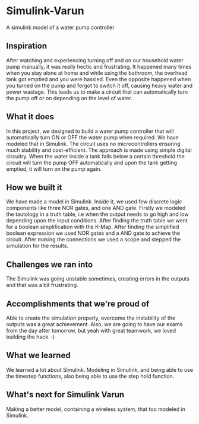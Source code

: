 # Simulink-Varun

A simulink model of a water pump controller

## Inspiration
After watching and experiencing turning off and on our household water pump manually, it was really hectic and frustrating. It happened many times when you stay alone at home and while using the bathroom, the overhead tank got emptied and you were hassled. Even the opposite happened when you turned on the pump and forgot to switch it off, causing heavy water and power wastage. This leads us to make a circuit that can automatically turn the pump off or on depending on the level of water.

## What it does
In this project, we designed to build a water pump controller that will automatically turn ON or OFF the water pump when required. We have modeled that in Simulink. The circuit uses no microcontrollers ensuring much stability and cost-efficient. The approach is made using simple digital circuitry. When the water inside a tank falls below a certain threshold the circuit will turn the pump OFF automatically and upon the tank getting emptied, it will turn on the pump again. 

## How we built it
We have made a model in Simulink. Inside it, we used few discrete logic components like three NOR gates, and one AND gate. Firstly we modeled the tautology in a truth table, i.e when the output needs to go high and low depending upon the input conditions. After finding the truth table we went for a boolean simplification with the K-Map. After finding the simplified boolean expression we used NOR gates and a AND gate to achieve the circuit. After making the connections we used a scope and stepped the simulation for the results. 

## Challenges we ran into
The Simulink was going unstable sometimes, creating errors in the outputs and that was a bit frustrating. 

## Accomplishments that we're proud of
Able to create the simulation properly, overcome the instability of the outputs was a great achievement. Also, we are going to have our exams from the day after tomorrow, but yeah with great teamwork, we loved building the hack. :)
 
## What we learned
We learned a lot about Simulink. Modeling in Simulink, and being able to use the timestep functions, also being able to use the step hold function.

## What's next for Simulink Varun
Making a better model, containing a wireless system, that too modeled in Simulink. 
